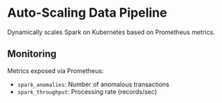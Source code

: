 # Auto-Scaling Data Pipeline
Dynamically scales Spark on Kubernetes based on Prometheus metrics.

## Monitoring
Metrics exposed via Prometheus:
- `spark_anomalies`: Number of anomalous transactions
- `spark_throughput`: Processing rate (records/sec)
